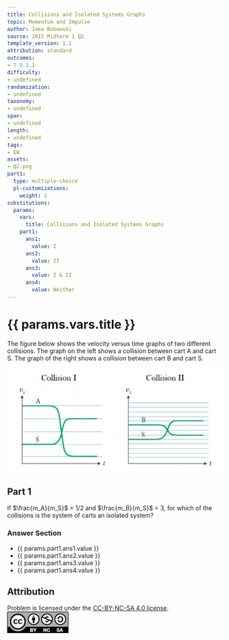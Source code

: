 ```yaml
---
title: Collisions and Isolated Systems Graphs
topic: Momentum and Impulse
author: Jake Bobowski
source: 2015 Midterm 1 Q2
template_version: 1.1
attribution: standard
outcomes:
- 7.5.1.1
difficulty:
- undefined
randomization:
- undefined
taxonomy:
- undefined
span:
- undefined
length:
- undefined
tags:
- EW
assets:
- Q2.png
part1:
  type: multiple-choice
  pl-customizations:
    weight: 1
substitutions:
  params:
    vars:
      title: Collisions and Isolated Systems Graphs
    part1:
      ans1:
        value: I
      ans2:
        value: II
      ans3:
        value: I & II
      ans4:
        value: Neither
---
```

# {{ params.vars.title }}
The figure below shows the velocity versus time graphs of two different collisions. The graph on the left shows a collision between cart A and cart S. The graph of the right shows a collision between cart B and cart S.

<img src="Q2.png" alt="Two graphs of velocity versus time depicting a collision between two carts. The difference in velocity between Cart A and S is larger than the velocity difference between Cart B and S, at both the beginning and the end of the graph." >

## Part 1

If $\frac{m_A}{m_S}$ = 1/2 and $\frac{m_B}{m_S}$ = 3, for which of the collisions is the system of carts an isolated system?

### Answer Section

- {{ params.part1.ans1.value }}
- {{ params.part1.ans2.value }}
- {{ params.part1.ans3.value }}
- {{ params.part1.ans4.value }}

## Attribution

Problem is licensed under the [CC-BY-NC-SA 4.0 license](https://creativecommons.org/licenses/by-nc-sa/4.0/).<br> ![The Creative Commons 4.0 license requiring attribution-BY, non-commercial-NC, and share-alike-SA license.](https://raw.githubusercontent.com/firasm/bits/master/by-nc-sa.png)